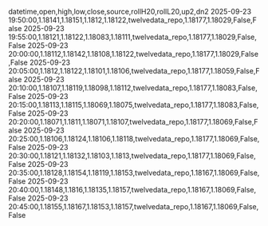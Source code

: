 datetime,open,high,low,close,source,rollH20,rollL20,up2,dn2
2025-09-23 19:50:00,1.18141,1.18151,1.1812,1.18122,twelvedata_repo,1.18177,1.18029,False,False
2025-09-23 19:55:00,1.18121,1.18122,1.18083,1.18111,twelvedata_repo,1.18177,1.18029,False,False
2025-09-23 20:00:00,1.18112,1.18142,1.18108,1.18122,twelvedata_repo,1.18177,1.18029,False,False
2025-09-23 20:05:00,1.1812,1.18122,1.18101,1.18106,twelvedata_repo,1.18177,1.18059,False,False
2025-09-23 20:10:00,1.18107,1.18119,1.18098,1.18112,twelvedata_repo,1.18177,1.18083,False,False
2025-09-23 20:15:00,1.18113,1.18115,1.18069,1.18075,twelvedata_repo,1.18177,1.18083,False,False
2025-09-23 20:20:00,1.18071,1.1811,1.18071,1.18107,twelvedata_repo,1.18177,1.18069,False,False
2025-09-23 20:25:00,1.18106,1.18124,1.18106,1.18118,twelvedata_repo,1.18177,1.18069,False,False
2025-09-23 20:30:00,1.18121,1.18132,1.18103,1.1813,twelvedata_repo,1.18177,1.18069,False,False
2025-09-23 20:35:00,1.18128,1.18154,1.18119,1.18153,twelvedata_repo,1.18167,1.18069,False,False
2025-09-23 20:40:00,1.18148,1.1816,1.18135,1.18157,twelvedata_repo,1.18167,1.18069,False,False
2025-09-23 20:45:00,1.18155,1.18167,1.18153,1.18157,twelvedata_repo,1.18167,1.18069,False,False

